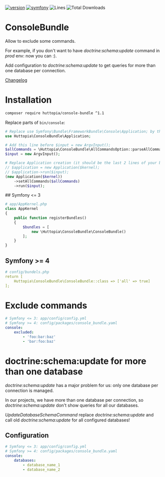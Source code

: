 [![version](https://img.shields.io/badge/version-1.1.1-green.svg)](https://github.com/huttopia/console-bundle)
[![symfony](https://img.shields.io/badge/symfony/symfony-^2.3%20||%20^3.0%20||%20^4.0-blue.svg)](https://symfony.com)
![Lines](https://img.shields.io/badge/code%20lines-366-green.svg)
![Total Downloads](https://poser.pugx.org/huttopia/console-bundle/downloads)

# ConsoleBundle

Allow to exclude some commands.

For example, if you don't want to have _doctrine:schema:update_ command in _prod_ env: now you can :).

Add configuration to _doctrine:schema:update_ to get queries for more than one database per connection.

[Changelog](changelog.md)

# Installation

```bash
composer require huttopia/console-bundle ^1.1
```

Replace parts of `bin/console`:
```php
# Replace use Symfony\Bundle\FrameworkBundle\Console\Application; by this one
use Huttopia\ConsoleBundle\Application;

# Add this line before $input = new ArgvInput();
$allCommands = \Huttopia\ConsoleBundle\AllCommandsOption::parseAllCommandsOption($argv);
$input = new ArgvInput();

# Replace Application creation (it should be the last 2 lines of your bin/console)
// $application = new Application($kernel);
// $application->run($input);
(new Application($kernel))
    ->setAllCommands($allCommands)
    ->run($input);
```

## Symfony <= 3
```php
# app/AppKernel.php
class AppKernel
{
    public function registerBundles()
    {
        $bundles = [
            new \Huttopia\ConsoleBundle\ConsoleBundle()
        ];
    }
}
```

## Symfony >= 4

```yaml
# config/bundels.php
return [
    Huttopia\ConsoleBundle\ConsoleBundle::class => ['all' => true]
];
```

# Exclude commands

```yaml
# Symfony <= 3: app/config/config.yml
# Symfony >= 4: config/packages/console_bundle.yaml
console:
    excluded:
        - 'foo:bar:baz'
        - 'bar:foo:baz'
```

# doctrine:schema:update for more than one database

_doctrine:schema:update_ has a major problem for us: only one database per connection is managed.

In our projects, we have more than one database per connection, so _doctrine:schema:update_ don't show queries for all our databases.
 
_UpdateDatabaseSchemaCommand_ replace _doctrine:schema:update_ and call old _doctrine:schema:update_ for all configured databases!

## Configuration

```yaml
# Symfony <= 3: app/config/config.yml
# Symfony >= 4: config/packages/console_bundle.yaml
console:
    databases:
        - database_name_1
        - database_name_2
```
